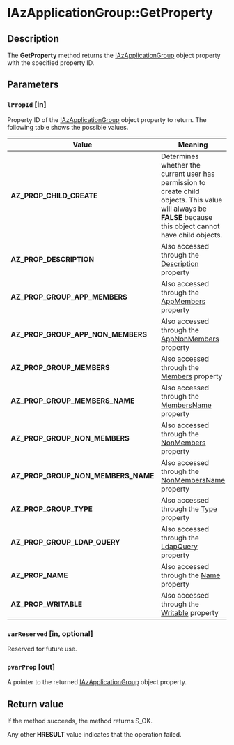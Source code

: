 # IAzApplicationGroup::GetProperty

## Description

The **GetProperty** method returns the [IAzApplicationGroup](https://learn.microsoft.com/windows/desktop/api/azroles/nn-azroles-iazapplicationgroup) object property with the specified property ID.

## Parameters

### `lPropId` [in]

Property ID of the [IAzApplicationGroup](https://learn.microsoft.com/windows/desktop/api/azroles/nn-azroles-iazapplicationgroup) object property to return. The following table shows the possible values.

| Value | Meaning |
| --- | --- |
| **AZ_PROP_CHILD_CREATE** | Determines whether the current user has permission to create child objects. This value will always be **FALSE** because this object cannot have child objects. |
| **AZ_PROP_DESCRIPTION** | Also accessed through the [Description](https://learn.microsoft.com/windows/desktop/api/azroles/nf-azroles-iazapplicationgroup-get_description) property |
| **AZ_PROP_GROUP_APP_MEMBERS** | Also accessed through the [AppMembers](https://learn.microsoft.com/windows/desktop/api/azroles/nf-azroles-iazapplicationgroup-get_appmembers) property |
| **AZ_PROP_GROUP_APP_NON_MEMBERS** | Also accessed through the [AppNonMembers](https://learn.microsoft.com/windows/desktop/api/azroles/nf-azroles-iazapplicationgroup-get_appnonmembers) property |
| **AZ_PROP_GROUP_MEMBERS** | Also accessed through the [Members](https://learn.microsoft.com/windows/desktop/api/azroles/nf-azroles-iazapplicationgroup-get_members) property |
| **AZ_PROP_GROUP_MEMBERS_NAME** | Also accessed through the [MembersName](https://learn.microsoft.com/windows/desktop/api/azroles/nf-azroles-iazapplicationgroup-get_membersname) property |
| **AZ_PROP_GROUP_NON_MEMBERS** | Also accessed through the [NonMembers](https://learn.microsoft.com/windows/desktop/api/azroles/nf-azroles-iazapplicationgroup-get_nonmembers) property |
| **AZ_PROP_GROUP_NON_MEMBERS_NAME** | Also accessed through the [NonMembersName](https://learn.microsoft.com/windows/desktop/api/azroles/nf-azroles-iazapplicationgroup-get_nonmembersname) property |
| **AZ_PROP_GROUP_TYPE** | Also accessed through the [Type](https://learn.microsoft.com/windows/desktop/api/azroles/nf-azroles-iazapplicationgroup-get_type) property |
| **AZ_PROP_GROUP_LDAP_QUERY** | Also accessed through the [LdapQuery](https://learn.microsoft.com/windows/desktop/api/azroles/nf-azroles-iazapplicationgroup-get_ldapquery) property |
| **AZ_PROP_NAME** | Also accessed through the [Name](https://learn.microsoft.com/windows/desktop/api/azroles/nf-azroles-iazapplicationgroup-get_name) property |
| **AZ_PROP_WRITABLE** | Also accessed through the [Writable](https://learn.microsoft.com/windows/desktop/api/azroles/nf-azroles-iazapplicationgroup-get_writable) property |

### `varReserved` [in, optional]

Reserved for future use.

### `pvarProp` [out]

A pointer to the returned [IAzApplicationGroup](https://learn.microsoft.com/windows/desktop/api/azroles/nn-azroles-iazapplicationgroup) object property.

## Return value

 If the method succeeds, the method returns S_OK.

Any other **HRESULT** value indicates that the operation failed.